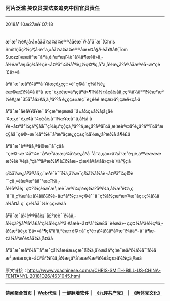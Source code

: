 ### 阿片泛滥 美议员提法案追究中国官员责任
------------------------

<div class="published">
 <span class="date" title="ä¸­å½æ¶é´">
  <time datetime="2018-10-27T07:18:05+08:00">
   2018å¹´10æ27æ¥ 07:18
  </time>
 </span>
</div>
<br/>
<div class="wsw">
 <p>
  æ°æ³½è¥¿å·å±ååå½ä¼ä¼è®®ååéæ¯Â·å²å¯æ¯(Chris Smith)åçº½çº¦å·æ°ä¸»åå½ä¼ä¼è®®åæ±¤å§Â·èå¥¥å¥(Tom Suozzi)ææäºæ¨åºä¸é¡¹æ³æ¡ï¼è¯å¾å¶æ­¢ä»ä¸­å½éæ³æµåç¾å½çè¬å¤ªå°¼ï¼å¹¶è¿½ç©¶ç¸å³ä¸­å½æ¿åºå®ååæ®éå¬æ°çè´£ä»»ã
 </p>
 <p>
  å²å¯æ¯æå°ï¼äººå·¥åæçé¿çç±»è¯ç©å¨ç¾å½è¿éæ©æ£ï¼å¢å äºå æç¨è¿éèæ­»äº¡çäºä»¶ï¼å½±åçåè¡åä¸çç¾å½äººï¼èæ°æ³½è¥¿æ¯35å²åä»¥ä¸ä¸ªäººå é¿çç±»æç¨è¿éèé æçæ­»äº¡çæé«çå·ã
 </p>
 <p>
  å²å¯æ¯åèå¥¥å¥æ¨åºçæ³æ¡ææå¨å±å¼ç±å½å¡å¿åè´¢æ¿é¨é¿é¢å¯¼çèåè¡å¨ï¼æ¥æå¨ä¸­å½å·å¥è¬å¤ªå°¼çäº§åå¯¹ç¾èµ°ç§çä¸ªäººä¸æ¿åºå®åï¼ä¸æ¦æè®¤åºè¿äºäººï¼å°æç§ãå¨çé©¬æ ¼å°¼è¨åºæ³ãç­æ¿ç­ç±ç¾å½æ¿åºæ½å å¶è£ã
 </p>
 <p>
  å²å¯æ¯è®®åå¸®å©æ¨å¨çãå¨çé©¬æ ¼å°¼è¨åºæ³ãææç¾å½æ¿åºå¯¹å¨ä¸çä»»ä½å°æ¹è·µè¸äººæææææ¾èè´¥è¡ä¸ºçäººå®æ½å¶è£ï¼åæ¬ç¦æ­¢å¥å¢åå»ç»è´¢äº§ç­ã
 </p>
 <p>
  ç¾å½æ¿åºå®åä¸ç´æ¹è¯è¯´ï¼ä¸­å½æ¯ç¾å½å½åè¬å¤ªå°¼ç©è´¨çä¸»è¦æ¥æºãå¯¹æ­¤ï¼ä¸­å½å®åè¡¨ç¤ºï¼ç¾æ¹æ²¡æè¯æ®ï¼ç½é¡¾äºå®ï¼ä¸­å½æ¹é¢ä¸ç´å¨ä¸ç¾æ¹å±å¼åä½ï¼è¬å¤ªå°¼ç±»ç©è´¨å¨ç¾å½çæ³æ»¥æ¯âç±ç¾å½åä¼å¤å ç´ ç»¼åå¯¼è´çç»æâã
 </p>
 <p>
  å²å¯æ¯ä¼è®®ååè¡¨å£°æè¯´ï¼âä¸­å½çäº§å¹¶åºå£å°ç¾å½çäººå·¥åæè¬å¤ªå°¼æ­£å¨èèæä»¬çç¤¾åºãè½ç¶ä¸­å½æ³åé¿è´£ä»»å¹¶ç§°ä¹ä¸ºéæ±é©±å¨ç°è±¡ï¼ä½äºå®æ¯ï¼åäº¬å¨å¶æ­¢ä¾åºæ¹é¢åå¾ä¸å¤ãâ
 </p>
 <p>
  å²å¯æ¯æå°ï¼å¯¹å°æ¯ç­å½åæéæ±çæ¯åï¼ä¸­å½æåäºç¦æ¯æäºï¼ä½å¯¹å½åæ²¡æéæ±çè¬å¤ªå°¼ï¼ä¸­å½æ¿åºå´ææ¾æªè½éåç±»ä¼¼çä¸¥æã
 </p>
</div>

原文链接：https://www.voachinese.com/a/CHRIS-SMITH-BILL-US-CHINA-FENTANYL-20181026/4631045.html


------------------------
#### [禁闻聚合首页](https://github.com/gfw-breaker/banned-news/blob/master/README.md) &nbsp;|&nbsp; [Web代理](https://github.com/gfw-breaker/open-proxy/blob/master/README.md) &nbsp;|&nbsp;  [一键翻墙软件](https://github.com/gfw-breaker/nogfw/blob/master/README.md) &nbsp;|&nbsp; [《九评共产党》](https://github.com/gfw-breaker/9ping.md/blob/master/README.md#九评之一评共产党是什么) &nbsp;|&nbsp; [《解体党文化》](https://github.com/gfw-breaker/jtdwh.md/blob/master/README.md#绪论)